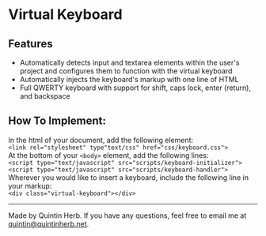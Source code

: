 # Virtual Keyboard

## Features

+ Automatically detects input and textarea elements within the user's project and configures them to function with the virtual keyboard
+ Automatically injects the keyboard's markup with one line of HTML
+ Full QWERTY keyboard with support for shift, caps lock, enter (return), and backspace

## How To Implement:

In the html <head> of your document, add the following element:<br>
  `<link rel="stylesheet" type"text/css" href="css/keyboard.css">`
<br>At the bottom of your ```<body>``` element, add the following lines:<br>
  `<script type="text/javascript" src="scripts/keyboard-initializer">`
  <br>`<script type="text/javascript" src="scripts/keyboard-handler">`
<br>Wherever you would like to insert a keyboard, include the following line in your markup:<br>
  `<div class="virtual-keyboard"></div>`
  
---

Made by Quintin Herb.
If you have any questions, feel free to email me at quintin@quintinherb.net.
